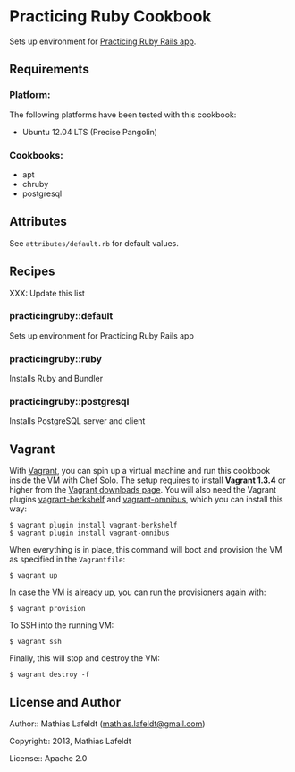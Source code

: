 Practicing Ruby Cookbook
========================

Sets up environment for [Practicing Ruby Rails app][practicingruby-web].

Requirements
------------

### Platform:

The following platforms have been tested with this cookbook:

* Ubuntu 12.04 LTS (Precise Pangolin)

### Cookbooks:

* apt
* chruby
* postgresql

Attributes
----------

See `attributes/default.rb` for default values.

Recipes
-------

XXX: Update this list

### practicingruby::default

Sets up environment for Practicing Ruby Rails app

### practicingruby::ruby

Installs Ruby and Bundler

### practicingruby::postgresql

Installs PostgreSQL server and client

Vagrant
-------

With [Vagrant], you can spin up a virtual machine and run this cookbook inside
the VM with Chef Solo. The setup requires to install **Vagrant 1.3.4** or higher
from the [Vagrant downloads page]. You will also need the Vagrant plugins
[vagrant-berkshelf] and [vagrant-omnibus], which you can install this way:

    $ vagrant plugin install vagrant-berkshelf
    $ vagrant plugin install vagrant-omnibus

When everything is in place, this command will boot and provision the VM as
specified in the `Vagrantfile`:

    $ vagrant up

In case the VM is already up, you can run the provisioners again with:

    $ vagrant provision

To SSH into the running VM:

    $ vagrant ssh

Finally, this will stop and destroy the VM:

    $ vagrant destroy -f

License and Author
------------------

Author:: Mathias Lafeldt (<mathias.lafeldt@gmail.com>)

Copyright:: 2013, Mathias Lafeldt

License:: Apache 2.0


[Vagrant downloads page]: http://downloads.vagrantup.com/
[Vagrant]: http://vagrantup.com
[practicingruby-web]: https://github.com/elm-city-craftworks/practicing-ruby-web
[vagrant-berkshelf]: https://github.com/RiotGames/vagrant-berkshelf
[vagrant-omnibus]: https://github.com/schisamo/vagrant-omnibus
